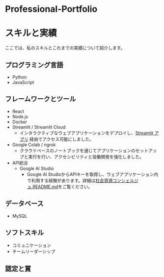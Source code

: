 # Professional-Portfolio
# スキルと実績
ここでは、私のスキルとこれまでの実績について紹介します。

## プログラミング言語
- Python
- JavaScript

## フレームワークとツール
- React
- Node.js
- Docker
- Streamlit / Streamlit Cloud
  - インタラクティブなウェブアプリケーションをデプロイし、[Streamlit アプリ](https://webcontentoptimizationpytool-jl7w8ftyltzkvtv86nyhgh.streamlit.app/) 経由でアクセス可能にしました。
- Google Colab / ngrok
  - クラウドベースのノートブックを通じてアプリケーションのセットアップと実行を行い、アクセシビリティと協働開発を強化しました。
- API統合
  - Google AI Studio
    - Google AI StudioからAPIキーを取得し、ウェブアプリケーション内で利用する経験があります。詳細は[社会資源コンシェルジュ.README.md](https://github.com/Ry02024/SocialResourceFinder/blob/main/README.md)をご覧ください。


## データベース
- MySQL

## ソフトスキル
- コミュニケーション
- チームリーダーシップ

## 認定と賞

